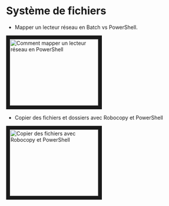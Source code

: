 # Système de fichiers

- Mapper un lecteur réseau en Batch vs PowerShell.

<a href="https://www.youtube.com/watch?v=jWGikiYg97s" target="_blank"><img src="http://img.youtube.com/vi/jWGikiYg97s/0.jpg" 
alt="Comment mapper un lecteur réseau en PowerShell" width="240" height="180" border="10" /></a>

- Copier des fichiers et dossiers avec Robocopy et PowerShell

<a href="https://www.youtube.com/watch?v=YTwPF8F7NFY" target="_blank"><img src="http://img.youtube.com/vi/YTwPF8F7NFY/0.jpg" 
alt="Copier des fichiers avec Robocopy et PowerShell" width="240" height="180" border="10" /></a>
